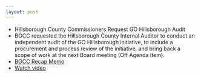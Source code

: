 ```yaml
---
layout: post
---
```


* Hillsborough County Commissioners Request GO Hillsborough Audit
* BOCC requested the Hillsborough County Internal Auditor to conduct an independent audit of the GO Hillsborough initiative, to include a procurement and process review of the initiative, and bring back a scope of work at the next Board meeting (Off Agenda Item).
* [BOCC Recap Memo](http://agenda.hillsboroughcounty.org/cache/00003/628/09-16%20Recap%20Memo.pdf )
* [Watch video](http://65.49.32.144/Hillsborough/3823ffb5-482b-4048-816e-33213a7eeddb/BOCC_Regular_Mtg_9_16_2015/presentation_file/mgpresenter.html?Stream=low )
